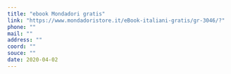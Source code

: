 ```yaml
---
title: "ebook Mondadori gratis"
link: "https://www.mondadoristore.it/eBook-italiani-gratis/gr-3046/?"
phone: ""
mail: ""
address: ""
coord: ""
souce: ""
date: 2020-04-02
---
```



